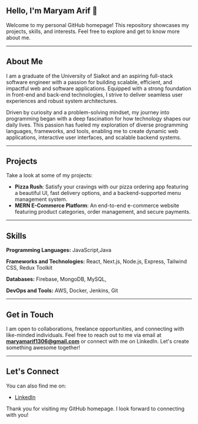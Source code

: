

## Hello, I'm Maryam Arif 👋
Welcome to my personal GitHub homepage! This repository showcases my projects, skills, and interests. Feel free to explore and get to know more about me.

---

## About Me


I am a graduate of the University of Sialkot and an aspiring full-stack software engineer with a passion for building scalable, efficient, and impactful web and software applications. Equipped with a strong foundation in front-end and back-end technologies, I strive to deliver seamless user experiences and robust system architectures.

Driven by curiosity and a problem-solving mindset, my journey into programming began with a deep fascination for how technology shapes our daily lives. This passion has fueled my exploration of diverse programming languages, frameworks, and tools, enabling me to create dynamic web applications, interactive user interfaces, and scalable backend systems.


---

## Projects
Take a look at some of my projects:

- **Pizza Rush**: Satisfy your cravings with our pizza ordering app featuring a beautiful UI, fast delivery options, and a backend-supported menu management system.
- **MERN E-Commerce Platform**: An end-to-end e-commerce website featuring product categories, order management, and secure payments.

---

## Skills
**Programming Languages:** JavaScript,Java

**Frameworks and Technologies:** React, Next.js, Node.js, Express, Tailwind CSS, Redux Toolkit 

**Databases:** Firebase, MongoDB, MySQL,

**DevOps and Tools:** AWS, Docker, Jenkins, Git


---

## Get in Touch
I am open to collaborations, freelance opportunities, and connecting with like-minded individuals. Feel free to reach out to me via email at **maryamarif1306@gmail.com** or connect with me on LinkedIn. Let's create something awesome together!

---

## Let's Connect
You can also find me on:
- [LinkedIn](https://www.linkedin.com/in/maryam-arif-dev07/)
 

Thank you for visiting my GitHub homepage. I look forward to connecting with you!












